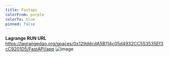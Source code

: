 ```yaml
---
title: Fastapi
colorFrom: purple
colorTo: blue
pinned: false
---
```


**Lagrange RUN URL**
https://lagrangedao.org/spaces/0x129ddcdA5B114c05d4932CC553535Ef3cC9201D5/FastAPI/app
![image](https://github.com/blockchain315/awesome-swanchain/assets/173136503/6fda568b-c0c7-4ab5-8178-80e4f541ae25)
